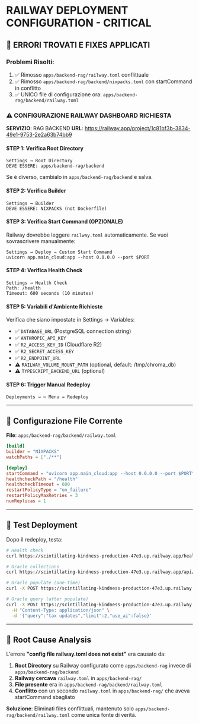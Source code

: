 # RAILWAY DEPLOYMENT CONFIGURATION - CRITICAL

## 🔴 ERRORI TROVATI E FIXES APPLICATI

### Problemi Risolti:
1. ✅ Rimosso `apps/backend-rag/railway.toml` conflittuale
2. ✅ Rimosso `apps/backend-rag/backend/nixpacks.toml` con startCommand in conflitto
3. ✅ UNICO file di configurazione ora: `apps/backend-rag/backend/railway.toml`

### ⚠️ CONFIGURAZIONE RAILWAY DASHBOARD RICHIESTA

**SERVIZIO**: RAG BACKEND
**URL**: https://railway.app/project/1c81bf3b-3834-49e1-9753-2e2a63b74bb9

#### STEP 1: Verifica Root Directory
```
Settings → Root Directory
DEVE ESSERE: apps/backend-rag/backend
```

Se è diverso, cambialo in `apps/backend-rag/backend` e salva.

#### STEP 2: Verifica Builder
```
Settings → Builder
DEVE ESSERE: NIXPACKS (not Dockerfile)
```

#### STEP 3: Verifica Start Command (OPZIONALE)
Railway dovrebbe leggere `railway.toml` automaticamente.
Se vuoi sovrascrivere manualmente:
```
Settings → Deploy → Custom Start Command
uvicorn app.main_cloud:app --host 0.0.0.0 --port $PORT
```

#### STEP 4: Verifica Health Check
```
Settings → Health Check
Path: /health
Timeout: 600 seconds (10 minutes)
```

#### STEP 5: Variabili d'Ambiente Richieste
Verifica che siano impostate in Settings → Variables:
- ✅ `DATABASE_URL` (PostgreSQL connection string)
- ✅ `ANTHROPIC_API_KEY`
- ✅ `R2_ACCESS_KEY_ID` (Cloudflare R2)
- ✅ `R2_SECRET_ACCESS_KEY`
- ✅ `R2_ENDPOINT_URL`
- ⚠️ `RAILWAY_VOLUME_MOUNT_PATH` (optional, default: /tmp/chroma_db)
- ⚠️ `TYPESCRIPT_BACKEND_URL` (optional)

#### STEP 6: Trigger Manual Redeploy
```
Deployments → ⋯ Menu → Redeploy
```

---

## 📝 Configurazione File Corrente

**File**: `apps/backend-rag/backend/railway.toml`

```toml
[build]
builder = "NIXPACKS"
watchPaths = ["./**"]

[deploy]
startCommand = "uvicorn app.main_cloud:app --host 0.0.0.0 --port $PORT"
healthcheckPath = "/health"
healthcheckTimeout = 600
restartPolicyType = "on_failure"
restartPolicyMaxRetries = 3
numReplicas = 1
```

---

## 🧪 Test Deployment

Dopo il redeploy, testa:

```bash
# Health check
curl https://scintillating-kindness-production-47e3.up.railway.app/health

# Oracle collections
curl https://scintillating-kindness-production-47e3.up.railway.app/api/oracle/collections

# Oracle populate (one-time)
curl -X POST https://scintillating-kindness-production-47e3.up.railway.app/admin/populate-oracle-inline

# Oracle query (after populate)
curl -X POST https://scintillating-kindness-production-47e3.up.railway.app/api/oracle/query \
  -H "Content-Type: application/json" \
  -d '{"query":"tax updates","limit":2,"use_ai":false}'
```

---

## 🎯 Root Cause Analysis

L'errore **"config file railway.toml does not exist"** era causato da:

1. **Root Directory** su Railway configurato come `apps/backend-rag` invece di `apps/backend-rag/backend`
2. **Railway cercava** `railway.toml` in `apps/backend-rag/`
3. **File presente** era in `apps/backend-rag/backend/railway.toml`
4. **Conflitto** con un secondo `railway.toml` in `apps/backend-rag/` che aveva startCommand sbagliato

**Soluzione**: Eliminati files conflittuali, mantenuto solo `apps/backend-rag/backend/railway.toml` come unica fonte di verità.
